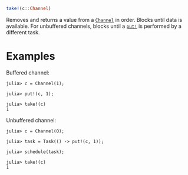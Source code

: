 ```julia
take!(c::Channel)
```

Removes and returns a value from a [`Channel`](@ref) in order. Blocks until data is available. For unbuffered channels, blocks until a [`put!`](@ref) is performed by a different task.

# Examples

Buffered channel:

```jldoctest
julia> c = Channel(1);

julia> put!(c, 1);

julia> take!(c)
1
```

Unbuffered channel:

```jldoctest
julia> c = Channel(0);

julia> task = Task(() -> put!(c, 1));

julia> schedule(task);

julia> take!(c)
1
```
